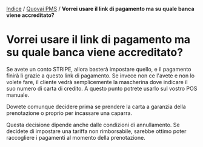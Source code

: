 [Indice](index.html) / [Quovai PMS](quovai-pms-it.md) / **Vorrei usare il link di pagamento ma su quale banca viene accreditato?**

# Vorrei usare il link di pagamento ma su quale banca viene accreditato?

Se avete un conto STRIPE, allora basterà impostare quello, e il pagamento finirà lì grazie a questo link di pagamento. Se invece non ce l'avete e non lo volete fare, il cliente vedrà semplicemente la mascherina dove indicare il suo numero di carta di credito. A questo punto potrete usarlo sul vostro POS manuale. 

Dovrete comunque decidere prima se prendere la carta a garanzia della prenotazione o proprio per incassare una caparra. 

Questa decisione dipende anche dalle condizioni di annullamento. Se decidete di impostare una tariffa non rimborsabile, sarebbe ottimo poter raccogliere i pagamenti al momento della prenotazione. 